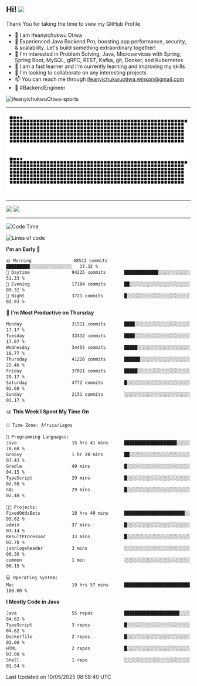 <!-- BLOG-POST-LIST:START --><!-- BLOG-POST-LIST:END -->

## Hi! <img src="https://media.giphy.com/media/hvRJCLFzcasrR4ia7z/giphy.gif" width="4%"> 

Thank You for taking the time to view my GitHub Profile

- 👋 I am Ifeanyichukwu Otiwa
- 🚀 Experienced Java Backend Pro, boosting app performance, security, & scalability. Let's build something extraordinary together!
- 👀 I'm interested in Problem Solving, Java, Microservices with Spring, Spring Boot, MySQL, gRPC, REST, Kafka, git, Docker, and Kubernetes
- 🌱 I am a fast learner and I'm currently learning and improving my skills
- 💞️ I'm looking to collaborate on any interesting projects
- 📫 You can reach me through ifeanyichukwuotiwa.winson@gmail.com
- 🚀 #BackendEngineer

<p align="left" marginTop="10px"> <img src="https://komarev.com/ghpvc/?username=ifeanyichukwuOtiwa-sports&label=Profile%20views&color=0e75b6&style=for-the-badge" alt="ifeanyichukwuOtiwa-sports" /> </p>

***

<!--🐍📈SNAKEGRAPH / 🌐WEBSITE: https://github.com/Platane/snk -->
![github contribution grid snake animation](https://raw.githubusercontent.com/ifeanyichukwuOtiwa-sports/ifeanyichukwuOtiwa-sports/output/github-contribution-grid-snake-dark.svg#gh-dark-mode-only)![github contribution grid snake animation](https://raw.githubusercontent.com/ifeanyichukwuOtiwa-sports/ifeanyichukwuOtiwa-sports/output/github-contribution-grid-snake.svg#gh-light-mode-only)

***

<p float="left">
  <img float="left" src="https://github-readme-stats.vercel.app/api?username=ifeanyichukwuOtiwa-sports&count_private=true&include_all_commits=true&theme=react&show_icons=true" />
  <img float="right" src="https://github-readme-stats.vercel.app/api/top-langs/?username=ifeanyichukwuOtiwa-sports&layout=compact&show_icons=true&theme=react" /> 
</p>

***



<!--START_SECTION:waka-->
![Code Time](http://img.shields.io/badge/Code%20Time-3%2C673%20hrs%206%20mins-blue)

![Lines of code](https://img.shields.io/badge/From%20Hello%20World%20I%27ve%20Written-50.0%20million%20lines%20of%20code-blue)

**I'm an Early 🐤** 

```text
🌞 Morning                68512 commits       █████████░░░░░░░░░░░░░░░░   37.32 % 
🌆 Daytime                94225 commits       █████████████░░░░░░░░░░░░   51.33 % 
🌃 Evening                17104 commits       ██░░░░░░░░░░░░░░░░░░░░░░░   09.32 % 
🌙 Night                  3721 commits        █░░░░░░░░░░░░░░░░░░░░░░░░   02.03 % 
```
📅 **I'm Most Productive on Thursday** 

```text
Monday                   31511 commits       ████░░░░░░░░░░░░░░░░░░░░░   17.17 % 
Tuesday                  32432 commits       ████░░░░░░░░░░░░░░░░░░░░░   17.67 % 
Wednesday                34455 commits       █████░░░░░░░░░░░░░░░░░░░░   18.77 % 
Thursday                 41220 commits       ██████░░░░░░░░░░░░░░░░░░░   22.46 % 
Friday                   37021 commits       █████░░░░░░░░░░░░░░░░░░░░   20.17 % 
Saturday                 4772 commits        █░░░░░░░░░░░░░░░░░░░░░░░░   02.60 % 
Sunday                   2151 commits        ░░░░░░░░░░░░░░░░░░░░░░░░░   01.17 % 
```


📊 **This Week I Spent My Time On** 

```text
🕑︎ Time Zone: Africa/Lagos

💬 Programming Languages: 
Java                     15 hrs 41 mins      ████████████████████░░░░░   78.68 % 
Groovy                   1 hr 28 mins        ██░░░░░░░░░░░░░░░░░░░░░░░   07.43 % 
Gradle                   49 mins             █░░░░░░░░░░░░░░░░░░░░░░░░   04.15 % 
TypeScript               29 mins             █░░░░░░░░░░░░░░░░░░░░░░░░   02.50 % 
SQL                      29 mins             █░░░░░░░░░░░░░░░░░░░░░░░░   02.48 % 

🐱‍💻 Projects: 
FixedOddsBets            18 hrs 40 mins      ███████████████████████░░   93.62 % 
admin                    37 mins             █░░░░░░░░░░░░░░░░░░░░░░░░   03.14 % 
ResultProcessor          33 mins             █░░░░░░░░░░░░░░░░░░░░░░░░   02.78 % 
jsonlogsReader           3 mins              ░░░░░░░░░░░░░░░░░░░░░░░░░   00.30 % 
common                   1 min               ░░░░░░░░░░░░░░░░░░░░░░░░░   00.15 % 

💻 Operating System: 
Mac                      19 hrs 57 mins      █████████████████████████   100.00 % 
```

**I Mostly Code in Java** 

```text
Java                     55 repos            █████████████████████░░░░   84.62 % 
TypeScript               3 repos             █░░░░░░░░░░░░░░░░░░░░░░░░   04.62 % 
Dockerfile               2 repos             █░░░░░░░░░░░░░░░░░░░░░░░░   03.08 % 
HTML                     2 repos             █░░░░░░░░░░░░░░░░░░░░░░░░   03.08 % 
Shell                    1 repo              ░░░░░░░░░░░░░░░░░░░░░░░░░   01.54 % 
```




 Last Updated on 10/05/2025 08:58:40 UTC
<!--END_SECTION:waka-->

<!--
<p align="center">
![trophy](https://github-profile-trophy.vercel.app/?username=ifeanyichukwuOtiwa-sports&theme=onedark) (https://github.com/ryo-ma/github-profile-trophy)
</p>
-->

<!---
ifeanyi-otiwa/ifeanyi-otiwa is a ✨ special ✨ repository because its `README.md` (this file) appears on your GitHub profile.
You can click the Preview link to take a look at your changes.
--->
